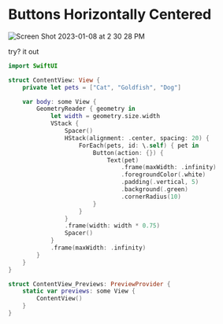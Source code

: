 # Buttons Horizontally Centered 

![Screen Shot 2023-01-08 at 2 30 28 PM](https://user-images.githubusercontent.com/1819208/211215126-53f32a63-54b3-4d01-ad57-50eb4de2afe8.png)

try? it out 

```swift
import SwiftUI

struct ContentView: View {
    private let pets = ["Cat", "Goldfish", "Dog"]

    var body: some View {
        GeometryReader { geometry in
            let width = geometry.size.width
            VStack {
                Spacer()
                HStack(alignment: .center, spacing: 20) {
                    ForEach(pets, id: \.self) { pet in
                        Button(action: {}) {
                            Text(pet)
                                .frame(maxWidth: .infinity)
                                .foregroundColor(.white)
                                .padding(.vertical, 5)
                                .background(.green)
                                .cornerRadius(10)
                        }
                    }
                }
                .frame(width: width * 0.75)
                Spacer()
            }
            .frame(maxWidth: .infinity)
        }
    }
}

struct ContentView_Previews: PreviewProvider {
    static var previews: some View {
        ContentView()
    }
}
```
